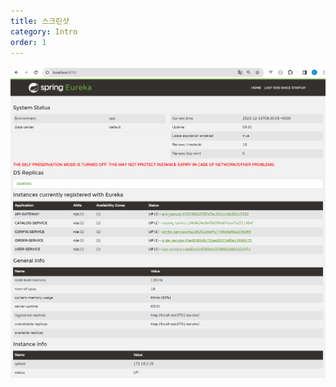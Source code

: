 ```yaml
---
title: 스크린샷 
category: Intro
order: 1
---
```



<img src="https://raw.githubusercontent.com/chagchagchag/eda-based-spring-cloud/main/img/v0/EUREKA-SERVER-DASHBOARD.png"/>

